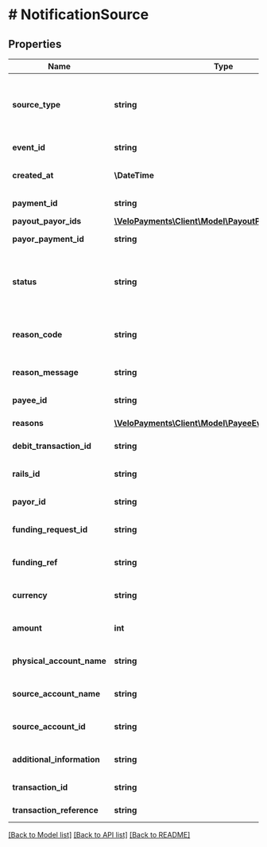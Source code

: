 # # NotificationSource

## Properties

Name | Type | Description | Notes
------------ | ------------- | ------------- | -------------
**source_type** | **string** | OA3 Schema type name for the source info which is used as the discriminator value to ensure that data binding works correctly |
**event_id** | **string** | UUID id of the source event in the Velo platform |
**created_at** | **\DateTime** | ISO8601 timestamp indicating when the source event was created |
**payment_id** | **string** | ID of this payment within the Velo platform |
**payout_payor_ids** | [**\VeloPayments\Client\Model\PayoutPayorIds**](PayoutPayorIds.md) |  | [optional]
**payor_payment_id** | **string** | ID of this payment in the payors system | [optional]
**status** | **string** | The new status of the debit. One of \&quot;PENDING\&quot; \&quot;PROCESSING\&quot; \&quot;REJECTED\&quot; \&quot;RELEASED\&quot; |
**reason_code** | **string** | The Velo code that indicates why the payment was rejected or returned |
**reason_message** | **string** | The description of why the payment was rejected or returned |
**payee_id** | **string** | ID of this payee within the Velo platform |
**reasons** | [**\VeloPayments\Client\Model\PayeeEventAllOfReasons[]**](PayeeEventAllOfReasons.md) | The reasons for the event notification. | [optional]
**debit_transaction_id** | **string** | ID of this debit transaction within the Velo platform |
**rails_id** | **string** | the identifier of the payment rail from which funding was received | [optional]
**payor_id** | **string** | ID of the payor within the Velo platform |
**funding_request_id** | **string** | ID of this funding transaction within the Velo platform |
**funding_ref** | **string** | the external identity reference for this funding transaction | [optional]
**currency** | **string** | the ISO-4217 code for the currency in which the funding was made | [optional]
**amount** | **int** | the received funding amount in currency minor units | [optional]
**physical_account_name** | **string** | the name of the account as registered with the payment rail | [optional]
**source_account_name** | **string** | the name of the account as registered with the Velo platform | [optional]
**source_account_id** | **string** | the ID of the account as registered with the Velo platform | [optional]
**additional_information** | **string** | any additional information received from the payment rail | [optional]
**transaction_id** | **string** | The Id of the related transaction | [optional]
**transaction_reference** | **string** | The payors own reference for the related transaction | [optional]

[[Back to Model list]](../../README.md#models) [[Back to API list]](../../README.md#endpoints) [[Back to README]](../../README.md)
